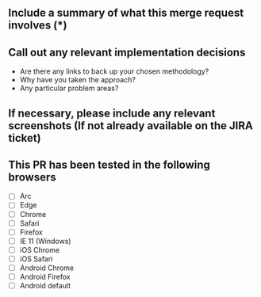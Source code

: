## Include a summary of what this merge request involves (*)
## Call out any relevant implementation decisions
- Are there any links to back up your chosen methodology?
- Why have you taken the approach?
- Any particular problem areas?
## If necessary, please include any relevant screenshots (If not already available on the JIRA ticket)
## This PR has been tested in the following browsers
- [ ] Arc
- [ ] Edge
- [ ] Chrome
- [ ] Safari
- [ ] Firefox
- [ ] IE 11 (Windows)
- [ ] iOS Chrome
- [ ] iOS Safari
- [ ] Android Chrome
- [ ] Android Firefox
- [ ] Android default
